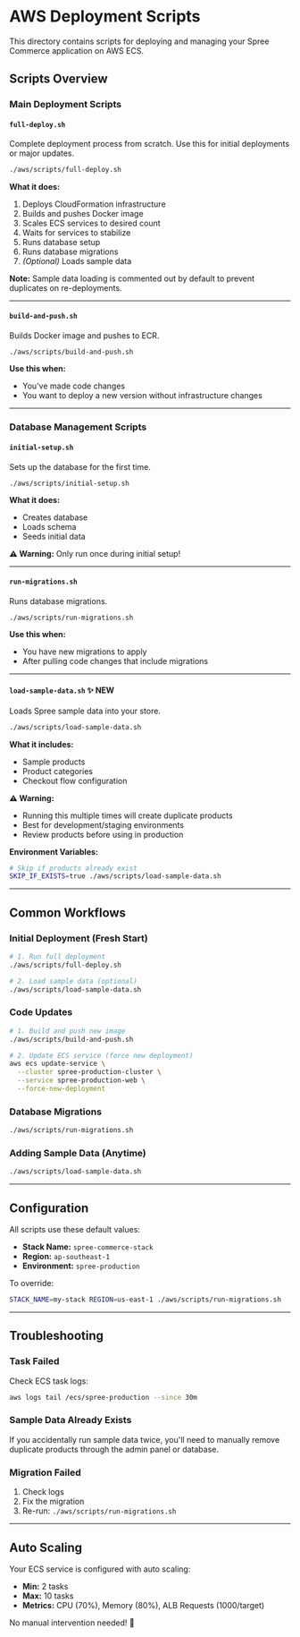 # AWS Deployment Scripts

This directory contains scripts for deploying and managing your Spree Commerce application on AWS ECS.

## Scripts Overview

### Main Deployment Scripts

#### `full-deploy.sh`
Complete deployment process from scratch. Use this for initial deployments or major updates.

```bash
./aws/scripts/full-deploy.sh
```

**What it does:**
1. Deploys CloudFormation infrastructure
2. Builds and pushes Docker image
3. Scales ECS services to desired count
4. Waits for services to stabilize
5. Runs database setup
6. Runs database migrations
7. _(Optional)_ Loads sample data

**Note:** Sample data loading is commented out by default to prevent duplicates on re-deployments.

---

#### `build-and-push.sh`
Builds Docker image and pushes to ECR.

```bash
./aws/scripts/build-and-push.sh
```

**Use this when:**
- You've made code changes
- You want to deploy a new version without infrastructure changes

---

### Database Management Scripts

#### `initial-setup.sh`
Sets up the database for the first time.

```bash
./aws/scripts/initial-setup.sh
```

**What it does:**
- Creates database
- Loads schema
- Seeds initial data

**⚠️ Warning:** Only run once during initial setup!

---

#### `run-migrations.sh`
Runs database migrations.

```bash
./aws/scripts/run-migrations.sh
```

**Use this when:**
- You have new migrations to apply
- After pulling code changes that include migrations

---

#### `load-sample-data.sh` ✨ NEW
Loads Spree sample data into your store.

```bash
./aws/scripts/load-sample-data.sh
```

**What it includes:**
- Sample products
- Product categories
- Checkout flow configuration

**⚠️ Warning:**
- Running this multiple times will create duplicate products
- Best for development/staging environments
- Review products before using in production

**Environment Variables:**
```bash
# Skip if products already exist
SKIP_IF_EXISTS=true ./aws/scripts/load-sample-data.sh
```

---

## Common Workflows

### Initial Deployment (Fresh Start)
```bash
# 1. Run full deployment
./aws/scripts/full-deploy.sh

# 2. Load sample data (optional)
./aws/scripts/load-sample-data.sh
```

### Code Updates
```bash
# 1. Build and push new image
./aws/scripts/build-and-push.sh

# 2. Update ECS service (force new deployment)
aws ecs update-service \
  --cluster spree-production-cluster \
  --service spree-production-web \
  --force-new-deployment
```

### Database Migrations
```bash
./aws/scripts/run-migrations.sh
```

### Adding Sample Data (Anytime)
```bash
./aws/scripts/load-sample-data.sh
```

---

## Configuration

All scripts use these default values:
- **Stack Name:** `spree-commerce-stack`
- **Region:** `ap-southeast-1`
- **Environment:** `spree-production`

To override:
```bash
STACK_NAME=my-stack REGION=us-east-1 ./aws/scripts/run-migrations.sh
```

---

## Troubleshooting

### Task Failed
Check ECS task logs:
```bash
aws logs tail /ecs/spree-production --since 30m
```

### Sample Data Already Exists
If you accidentally run sample data twice, you'll need to manually remove duplicate products through the admin panel or database.

### Migration Failed
1. Check logs
2. Fix the migration
3. Re-run: `./aws/scripts/run-migrations.sh`

---

## Auto Scaling

Your ECS service is configured with auto scaling:
- **Min:** 2 tasks
- **Max:** 10 tasks
- **Metrics:** CPU (70%), Memory (80%), ALB Requests (1000/target)

No manual intervention needed! 🎉

